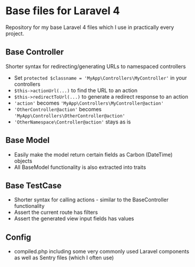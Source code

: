 # Base files for Laravel 4
Repository for my base Laravel 4 files which I use in practically every project.

## Base Controller
Shorter syntax for redirecting/generating URLs to namespaced controllers

- Set `protected $classname = 'MyApp\Controllers\MyController'` in your controllers
- `$this->actionUrl(...)` to find the URL to an action
- `$this->redirectToUrl(...)` to generate a redirect response to an action
- `'action'` becomes `'MyApp\Controllers\MyController@action'`
- `'OtherController@action'` becomes `'MyApp\Controllers\OtherController@action'`
- `'OtherNamespace\Controller@action'` stays as is

## Base Model
- Easily make the model return certain fields as Carbon (DateTime) objects
- All BaseModel functionality is also extracted into traits

## Base TestCase
- Shorter syntax for calling actions - similar to the BaseController functionality
- Assert the current route has filters
- Assert the generated view input fields has values

## Config
- compiled.php including some very commonly used Laravel components as well as Sentry files (which I often use)